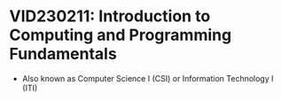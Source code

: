 # VID230211: Introduction to Computing and Programming Fundamentals
* Also known as Computer Science I (CSI) or Information Technology I (ITI) 
